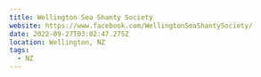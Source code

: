 ```yaml
---
title: Wellington Sea Shanty Society
website: https://www.facebook.com/WellingtonSeaShantySociety/
date: 2022-09-27T03:02:47.275Z
location: Wellington, NZ
tags:
  - NZ
---
```

